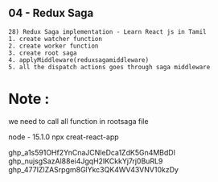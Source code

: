 

## 04 - Redux Saga
    28) Redux Saga implementation - Learn React js in Tamil
    1. create watcher function
    2. create worker function
    3. create root saga
    4. applyMiddleware(reduxsagamiddleware)
    5. all the dispatch actions goes through saga middleware

# Note : 
we need to call all function in rootsaga file

node - 15.1.0
npx creat-react-app

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
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
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
